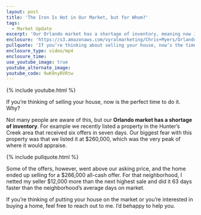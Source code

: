 ```yaml
---
layout: post
title: 'The Iron Is Hot in Our Market, but for Whom?'
tags:
  - Market Update
excerpt: 'Our Orlando market has a shortage of inventory, meaning now is the time to make your move if you’re a seller.'
enclosure: 'https://s3.amazonaws.com/vyralmarketing/Chris+Myers/Orlando+Property+Group+Market+Update+(2).mp4'
pullquote: 'If you’re thinking about selling your house, now’s the time to do it.'
enclosure_type: video/mp4
enclosure_time:
use_youtube_image: true
youtube_alternate_image:
youtube_code: 9wK9nyRVRtw
---
```



{% include youtube.html %}

If you’re thinking of selling your house, now is the perfect time to do it. Why?

Not many people are aware of this, but our **Orlando market has a shortage of inventory**. For example we recently listed a property in the Hunter’s Creek area that received six offers in seven days. Our biggest fear with this property was that we listed it at $260,000, which was the very peak of where it would appraise.&nbsp;

{% include pullquote.html %}

Some of the offers, however, went above our asking price, and the home ended up selling for a $266,000 all-cash offer. For that neighborhood, I netted my seller $12,000 more than the next highest sale and did it 63 days faster than the neighborhood’s average days on market.&nbsp;

If you’re thinking of putting your house on the market or you’re interested in buying a home, feel free to reach out to me. I’d behappy to help you.&nbsp;